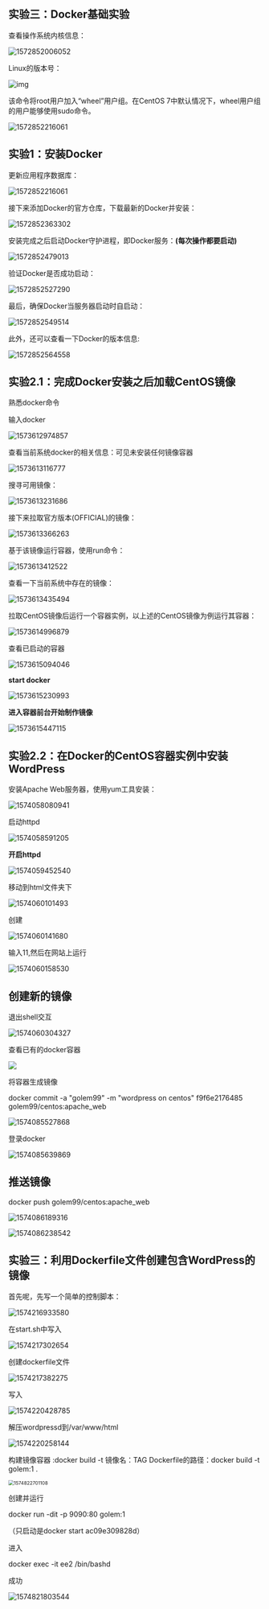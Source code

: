 ## 实验三：Docker基础实验

查看操作系统内核信息：

![1572852006052](../image3/1.png)

Linux的版本号：

![img](../image3/2.png)

该命令将root用户加入“wheel”用户组。在CentOS 7中默认情况下，wheel用户组的用户能够使用sudo命令。

![1572852216061](../image3/3.png)

## 实验1：安装Docker

更新应用程序数据库：

![1572852216061](../image3/4.png)

接下来添加Docker的官方仓库，下载最新的Docker并安装：

![1572852363302](../image3/5.png)

安装完成之后启动Docker守护进程，即Docker服务：**(每次操作都要启动)**

![1572852479013](../image3/6.png)

验证Docker是否成功启动：

![1572852527290](../image3/7.png)

最后，确保Docker当服务器启动时自启动：

![1572852549514](../image3/8.png)

此外，还可以查看一下Docker的版本信息:

![1572852564558](../image3/9.png)

## 实验2.1：完成Docker安装之后加载CentOS镜像

熟悉docker命令

输入docker

![1573612974857](../image3/10.png)

查看当前系统docker的相关信息：可见未安装任何镜像容器

![1573613116777](../image3/11.png)

搜寻可用镜像：

![1573613231686](../image3/12.png)

接下来拉取官方版本(OFFICIAL)的镜像：

![1573613366263](../image3/13.png)

基于该镜像运行容器，使用run命令：

![1573613412522](../image3/14.png)

查看一下当前系统中存在的镜像：

![1573613435494](../image3/15.png)

拉取CentOS镜像后运行一个容器实例，以上述的CentOS镜像为例运行其容器：

![1573614996879](../image3/16.png)

查看已启动的容器

![1573615094046](../image3/17.png)

**start docker**

![1573615230993](../image3/18.png)

**进入容器前台开始制作镜像**

![1573615447115](../image3/19.png)



## 实验2.2：在Docker的CentOS容器实例中安装WordPress

安装Apache Web服务器，使用yum工具安装：

![1574058080941](../image3/20.png)

启动httpd

![1574058591205](../image3/21.png)

**开启httpd**

![1574059452540](../image3/22.png)

移动到html文件夹下

![1574060101493](../image3/23.png)



创建

![1574060141680](../image3/24.png)

输入11,然后在网站上运行



![1574060158530](../image3/25.png)

## 创建新的镜像

退出shell交互

![1574060304327](../image3/26.png)

查看已有的docker容器

![](../image3/27.png)

将容器生成镜像

docker commit -a "golem99" -m "wordpress on centos" f9f6e2176485 golem99/centos:apache_web

![1574085527868](../image3/28.png)

登录docker

![1574085639869](../image3/29.png)

## 推送镜像

docker push golem99/centos:apache_web

![1574086189316](../image3/30.png)

![1574086238542](../image3/30.png)

## 实验三：利用Dockerfile文件创建包含WordPress的镜像

首先呢，先写一个简单的控制脚本：

![1574216933580](../image3/31.png)

在start.sh中写入

![1574217302654](../image3/32.png)

创建dockerfile文件

![1574217382275](../image3/33.png)

写入

![1574220428785](../image3/34.png)

解压wordpressd到/var/www/html

![1574220258144](../image3/35.png)

构建镜像容器 :docker build -t  镜像名：TAG  Dockerfile的路径：docker build -t golem:1  .

<img src="../image3/36.png" alt="1574822701108" style="zoom:67%;" />

创建并运行

docker run -dit -p 9090:80 golem:1 

（只启动是docker start ac09e309828d）

进入

docker exec -it ee2  /bin/bashd

成功

![1574821803544](../image3/37.png)